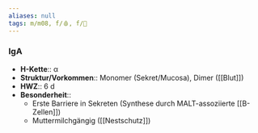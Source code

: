 ```yaml
---
aliases: null
tags: m/m08, f/🩸, f/🦠
---
```

### IgA
- **H-Kette**:: α
- **Struktur/Vorkommen**:: Monomer (Sekret/Mucosa), Dimer ([[Blut]])
- **HWZ**:: 6 d
- **Besonderheit**:: 
	- Erste Barriere in Sekreten (Synthese durch MALT-assoziierte [[B-Zellen]])
	- Muttermilchgängig ([[Nestschutz]])